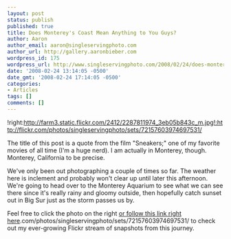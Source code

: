 ```yaml
---
layout: post
status: publish
published: true
title: Does Monterey's Coast Mean Anything to You Guys?
author: Aaron
author_email: aaron@singleservingphoto.com
author_url: http://gallery.aaronbieber.com
wordpress_id: 175
wordpress_url: http://www.singleservingphoto.com/2008/02/24/does-montereys-coast-mean-anything-to-you-guys/
date: '2008-02-24 13:14:05 -0500'
date_gmt: '2008-02-24 17:14:05 -0500'
categories:
- Articles
tags: []
comments: []
---
```

!right:http://farm3.static.flickr.com/2412/2287811974_3eb05b843c_m.jpg!:http://flickr.com/photos/singleservingphoto/sets/72157603974697531/

The title of this post is a quote from the film "Sneakers;" one of my
favorite movies of all time (I'm a huge nerd). I am actually in
Monterey, though. Monterey, California to be precise.

We've only been out photographing a couple of times so far. The weather
here is inclement and probably won't clear up until later this
afternoon. We're going to head over to the Monterey Aquarium to see what
we can see there since it's really rainy and gloomy outside, then
hopefully catch sunset out in Big Sur just as the storm passes us by.

Feel free to click the photo on the right [or follow this link right
here](http://flickr).com/photos/singleservingphoto/sets/72157603974697531/
to check out my ever-growing Flickr stream of snapshots from this
journey.
